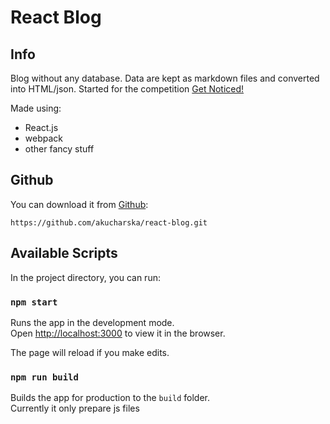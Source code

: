 # React Blog

## Info

Blog without any database. Data are kept as markdown files and converted into HTML/json. Started for the competition [Get Noticed!](http://devstyle.pl/daj-sie-poznac/)

Made using:
- React.js
- webpack
- other fancy stuff

## Github
You can download it from [Github](https://github.com/akucharska/react-blog):
```
https://github.com/akucharska/react-blog.git
```
## Available Scripts

In the project directory, you can run:

### `npm start`

Runs the app in the development mode.<br>
Open [http://localhost:3000](http://localhost:3000) to view it in the browser.

The page will reload if you make edits.

### `npm run build`

Builds the app for production to the `build` folder.<br>
Currently it only prepare js files
